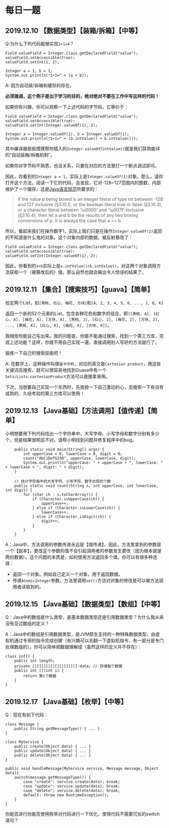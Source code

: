 # 每日一题

## 2019.12.10 【数据类型】【装箱/拆箱】【中等】

Q:为什么下列代码能够实现`1+1=4`？

```
Field valueField = Integer.class.getDeclaredField("value");
valueField.setAccessible(true);
valueField.setInt(1, 2);

Integer a = 1, b = 1;
System.out.println("1+1=" + (a + b));
```

A: 因为自动装/拆箱和缓存的存在。

**必须强调，这个例子是出于学习的目的，绝对绝对不要在工作中写这样的代码！**

如果你有兴趣，你可以观察一下上述代码的字节码，它等价于：

```
Field valueField = Integer.class.getDeclaredField("value");
valueField.setAccessible(true);
valueField.setInt(Integer.valueOf(1), 2);

Integer a = Integer.valueOf(1), b = Integer.valueOf(1);
System.out.println("1+1=" + (a.intValue() + b.intValue()));
```

其中编译器偷偷摸摸帮你插入的`Integer.valueOf`/`intValue()`就是我们耳熟能详的“自动装箱/拆箱机制”。

如果你对字节码不熟悉，也没关系，只要在对应的方法里打一个断点调试即可。

因此，你看到的`Integer a = 1`，实际上是`Integer.valueOf(1)`对象。那么，请你打开这个方法，阅读一下它的代码，会发现，它对-128~127范围内的整数，内部维护了一个缓存，这是[Java语言规范](https://docs.oracle.com/javase/specs/jls/se8/html/jls-5.html#jls-5.1.7)所要求的：

> If the value p being boxed is an integer literal of type int between -128 and 127 inclusive (§3.10.1), or the boolean literal true or false (§3.10.3), or a character literal between '\u0000' and '\u007f' inclusive (§3.10.4), then let a and b be the results of any two boxing conversions of p. It is always the case that a == b.

所以，看起来我们在操作数字1，实际上我们只是在操作`Integer.valueOf(1)`返回的不知道是什么鬼的对象。这个对象内部的数据，被反射篡改了：

```
Field valueField = Integer.class.getDeclaredField("value");
valueField.setAccessible(true);
valueField.setInt(Integer.valueOf(1), 2);
```

因此，你看到的`a+b`实际上是`a.intValue()+b.intValue()`，对这两个对象调用方法获取一个（被篡改后的）值，那么自然也就会输出令人惊讶的结果了。


## 2019.12.11 【集合】【搜索技巧】【guava】【简单】

给定两个List，如`[黑桃, 红心, 梅花, 方块]`和`[A, 2, 3, 4, 5, 6, ..., J, Q, K]`

返回一个新的52个元素的List，包含各种花色和数字的组合，即`[[黑桃, A], [红心, A], [梅花, A], [方块, A], [黑桃, 2], [红心, 2], [梅花, 2], [方块, 2], ..., [黑桃, K], [红心, K], [梅花, K], [方块, K]]`。

我相信你能自己写出来。我的问题是，你能不能通过搜索，找到一个第三方库，完成上述功能？这样，你就不用自己实现一遍，直接调用别人写好的方法就行了。

锻炼一下自己的搜索技能吧！

A: 在数学上，这种操作叫做`笛卡尔积`，对应的英文是`Cartesian product`，用这些关键词去搜索，就可以很容易地找到Guava中有一个`Sets/Lists.cartesianProduct`方法可以直接拿来用。

下次，当想要自己实现一个东西时，先按捺一下自己激动的心，去搜索一下有没有成熟的、久经考验的第三方库可以使用！

## 2019.12.13 【Java基础】【方法调用】【值传递】【简单】

小明想要用下列代码找出一个字符串中，大写字母、小写字母和数字分别有多少个，但是结果很明显不对。请帮小明找到问题并修复程序中的bug。

```
    public static void main(String[] args) {
        int upperCase = 0, lowerCase = 0, digit = 0;
        count("AbC1DefG230", upperCase, lowerCase, digit);
        System.out.println("upperCase: " + upperCase + ", lowerCase: " + lowerCase + ", digit: " + digit);
    }

    // 统计字符串中的大写字符、小写字符、数字出现的个数
    public static void count(String s, int upperCase, int lowerCase, int digit) {
        for (char ch : s.toCharArray()) {
            if (Character.isUpperCase(ch)) {
                upperCase++;
            } else if (Character.isLowerCase(ch)) {
                lowerCase++;
            } else if (Character.isDigit(ch)) {
                digit++;
            }
        }
    }
```

A：Java中，方法调用的参数传递永远是【值传递】，因此，方法里拿到的参数是一个【副本】，更改这个参数的值不会引起调用者的参数发生更改（因为根本就是两份数据）。这个问题的本质是，如何使用方法返回多个值。你可以有很多种选择：

- 返回一个对象。例如自己定义一个对象，用于返回数据。
- 传递`AtomicInteger`参数。方法里调用`set()`方法对对象的修改是可以被方法调用者读取到的。

## 2019.12.15 【Java基础】【数据类型】【数组】【中等】

Q：Java中的数组是什么类型，是基本数据类型还是引用数据类型？为什么我从来没有见过数组的定义？

A：Java中的数组是引用数据类型，是JVM原生支持的一种特殊数据类型，由虚拟机通过专用的指令完成创建（有兴趣可以去翻一下虚拟机指令，有一部分是专门处理数组的）。你可以简单把数据理解成（虽然这样的定义并不存在）：

```
class int[] {
    public int length;
    private [][][][][][][][][][] data; // 存储每个数据
    public int [](int i) {
        return 第i个数据
    }
}
```

## 2019.12.17 【Java基础】【枚举】【中等】

Q：现在有如下代码：

```
class Message {
    public String getMessageType() { ... }
}

class MyService {
    public create(Object data) { ... }
    public update(Object data) { ... }
    public delete(Object data) { ... }
}

public void handleMessage(MyService service, Message message, Object data){
    switch(message.getMessageType()) {
        case "create": service.create(data); break;
        case "update": service.update(data); break;
        case "delete": service.delete(data); break;
        default: throw new RuntimeException();
    }
}
```

你能否进行你能否使用枚举对代码进行一下优化，使得代码不需要冗长的switch语句？
